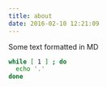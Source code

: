 ```yaml
---
title: about
date: 2016-02-10 12:21:09
---
```


Some text formatted in MD

```bash
while [ 1 ] ; do 
  echo '.'
done
```
